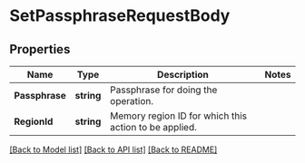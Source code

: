 # SetPassphraseRequestBody

## Properties
Name | Type | Description | Notes
------------ | ------------- | ------------- | -------------
**Passphrase** | **string** | Passphrase for doing the operation. | 
**RegionId** | **string** | Memory region ID for which this action to be applied. | 

[[Back to Model list]](../README.md#documentation-for-models) [[Back to API list]](../README.md#documentation-for-api-endpoints) [[Back to README]](../README.md)


